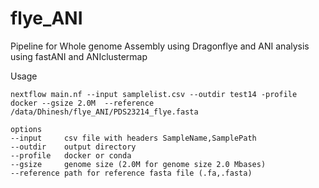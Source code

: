 # flye_ANI
Pipeline for Whole genome Assembly using Dragonflye and ANI analysis using fastANI and ANIclustermap

Usage

```
nextflow main.nf --input samplelist.csv --outdir test14 -profile docker --gsize 2.0M  --reference /data/Dhinesh/flye_ANI/PDS23214_flye.fasta
```
```
options
--input     csv file with headers SampleName,SamplePath
--outdir    output directory
--profile   docker or conda
--gsize     genome size (2.0M for genome size 2.0 Mbases)
--reference path for reference fasta file (.fa,.fasta)
```